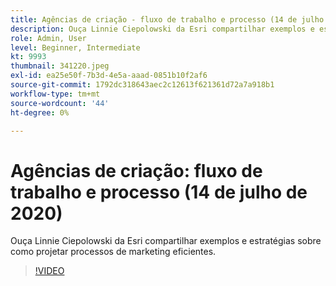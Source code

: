 ```yaml
---
title: Agências de criação - fluxo de trabalho e processo (14 de julho de 2020)
description: Ouça Linnie Ciepolowski da Esri compartilhar exemplos e estratégias sobre como projetar processos de marketing eficientes.
role: Admin, User
level: Beginner, Intermediate
kt: 9993
thumbnail: 341220.jpeg
exl-id: ea25e50f-7b3d-4e5a-aaad-0851b10f2af6
source-git-commit: 1792dc318643aec2c12613f621361d72a7a918b1
workflow-type: tm+mt
source-wordcount: '44'
ht-degree: 0%

---
```


# Agências de criação: fluxo de trabalho e processo (14 de julho de 2020)

Ouça Linnie Ciepolowski da Esri compartilhar exemplos e estratégias sobre como projetar processos de marketing eficientes.

>[!VIDEO](https://video.tv.adobe.com/v/341220/?quality=12&learn=on)

